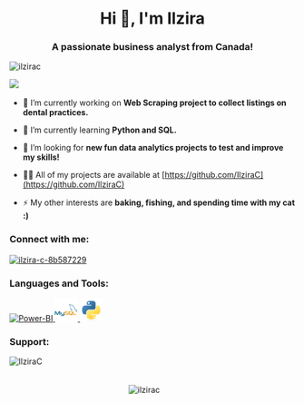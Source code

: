 <h1 align="center">Hi 👋, I'm Ilzira</h1>
<h3 align="center">A passionate business analyst from Canada!</h3>

<p align="left"> <img src="https://komarev.com/ghpvc/?username=ilzirac&label=Profile%20views&color=0e75b6&style=flat" alt="ilzirac" /> </p>

<p align="left"> <img src="https://user-images.githubusercontent.com/74038190/216658127-de9ffd2f-9302-45f3-82f5-1fa66dafa691.gif" width="160" /> </p>

- 🔭 I’m currently working on **Web Scraping project to collect listings on dental practices.**

- 🌱 I’m currently learning **Python and SQL.**

- 👯 I’m looking for **new fun data analytics projects to test and improve my skills!**

- 👨‍💻 All of my projects are available at [https://github.com/IlziraC](https://github.com/IlziraC)

- ⚡ My other interests are **baking, fishing, and spending time with my cat :)**

<h3 align="left">Connect with me:</h3>
<p align="left">
<a href="https://linkedin.com/in/ilzira-c-8b587229" target="blank"><img align="center" src="https://user-images.githubusercontent.com/74038190/235294012-0a55e343-37ad-4b0f-924f-c8431d9d2483.gif" alt="ilzira-c-8b587229" height="40" width="40" /></a>
</p>

<h3 align="left">Languages and Tools:</h3>
<p align="left"> <a href="https://powerbi.microsoft.com/" target="_blank" rel="noreferrer"> <img src="https://github.com/microsoft/PowerBI-Icons/blob/main/SVG/Power-BI.svg" alt="Power-BI" width="40" height="40"/> </a> <a href="https://www.mysql.com/" target="_blank" rel="noreferrer"> <img src="https://raw.githubusercontent.com/devicons/devicon/master/icons/mysql/mysql-original-wordmark.svg" alt="mysql" width="40" height="40"/> </a> <a href="https://www.python.org" target="_blank" rel="noreferrer"> <img src="https://raw.githubusercontent.com/devicons/devicon/master/icons/python/python-original.svg" alt="python" width="40" height="40"/> </a> </p>

<h3 align="left">Support:</h3>
<p><a href="https://www.buymeacoffee.com/IlziraC"> <img align="left" src="https://cdn.buymeacoffee.com/buttons/v2/default-yellow.png" height="50" width="210" alt="IlziraC" /></a></p><br><br>

<p><img align="center" src="https://github-readme-streak-stats.herokuapp.com/?user=ilzirac&" alt="ilzirac" /></p>

